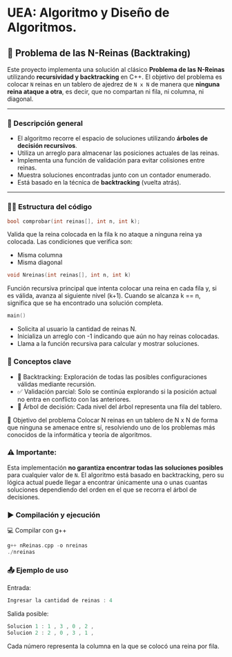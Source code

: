# UEA: Algoritmo y Diseño de Algoritmos.

## 👑 Problema de las N-Reinas (Backtraking)

Este proyecto implementa una solución al clásico **Problema de las N-Reinas** utilizando **recursividad y backtracking** en C++. El objetivo del problema es colocar `N` reinas en un tablero de ajedrez de `N x N` de manera que **ninguna reina ataque a otra**, es decir, que no compartan ni fila, ni columna, ni diagonal.

---

### 📌 Descripción general

- El algoritmo recorre el espacio de soluciones utilizando **árboles de decisión recursivos**.
- Utiliza un arreglo para almacenar las posiciones actuales de las reinas.
- Implementa una función de validación para evitar colisiones entre reinas.
- Muestra soluciones encontradas junto con un contador enumerado.
- Está basado en la técnica de **backtracking** (vuelta atrás).

---

### 🧑‍💻 Estructura del código

```cpp
bool comprobar(int reinas[], int n, int k);
```
Valida que la reina colocada en la fila k no ataque a ninguna reina ya colocada. Las condiciones que verifica son:
- Misma columna
- Misma diagonal

```cpp
void Nreinas(int reinas[], int n, int k)
```
Función recursiva principal que intenta colocar una reina en cada fila y, si es válida, avanza al siguiente nivel (k+1). Cuando se alcanza k == n, significa que se ha encontrado una solución completa.

```cpp
main()
```
- Solicita al usuario la cantidad de reinas N.
- Inicializa un arreglo con -1 indicando que aún no hay reinas colocadas.
- Llama a la función recursiva para calcular y mostrar soluciones.

### 📌 Conceptos clave
- 🔁 Backtracking: Exploración de todas las posibles configuraciones válidas mediante recursión.
- ✅ Validación parcial: Solo se continúa explorando si la posición actual no entra en conflicto con las anteriores.
- 🌳 Árbol de decisión: Cada nivel del árbol representa una fila del tablero.

🎯 Objetivo del problema
Colocar N reinas en un tablero de N x N de forma que ninguna se amenace entre sí, resolviendo uno de los problemas más conocidos de la informática y teoría de algoritmos.

### ⚠️ Importante:
Esta implementación **no garantiza encontrar todas las soluciones posibles** para cualquier valor de `N`. El algoritmo está basado en backtracking, pero su lógica actual puede llegar a encontrar únicamente una o unas cuantas soluciones dependiendo del orden en el que se recorra el árbol de decisiones.

### ▶️ Compilación y ejecución
💻 Compilar con g++
```cpp
g++ nReinas.cpp -o nreinas
./nreinas
```
### 📤 Ejemplo de uso
Entrada:
```cpp
Ingresar la cantidad de reinas : 4
```
Salida posible:
```cpp
Solucion 1 : 1 , 3 , 0 , 2 ,
Solucion 2 : 2 , 0 , 3 , 1 ,
```
Cada número representa la columna en la que se colocó una reina por fila.






